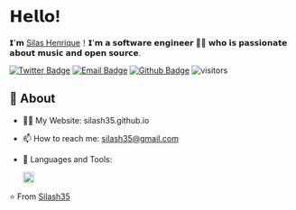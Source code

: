 # 𝗛𝗲𝗹𝗹𝗼!

𝗜'𝗺 [Silas Henrique](https://github.com/silash35)！𝗜'𝗺 𝗮 𝘀𝗼𝗳𝘁𝘄𝗮𝗿𝗲 𝗲𝗻𝗴𝗶𝗻𝗲𝗲𝗿 👨‍💻 𝘄𝗵𝗼 𝗶𝘀 𝗽𝗮𝘀𝘀𝗶𝗼𝗻𝗮𝘁𝗲 𝗮𝗯𝗼𝘂𝘁 𝗺𝘂𝘀𝗶𝗰 𝗮𝗻𝗱 𝗼𝗽𝗲𝗻 𝘀𝗼𝘂𝗿𝗰𝗲.

[![Twitter Badge](https://img.shields.io/badge/-Twitter-1da1f2?style=flat-square&labelColor=1da1f2&logo=twitter&logoColor=white&link=https://twitter.com/Yaronzz)](https://twitter.com/Yaronzz)
[![Email Badge](https://img.shields.io/badge/-Email-c14438?style=flat-square&logo=Gmail&logoColor=white&link=mailto:yaronhuang@foxmail.com)](mailto:yaronhuang@foxmail.com)
[![Github Badge](https://img.shields.io/badge/-Github-232323?style=flat-square&logo=Github&logoColor=white&link=https://space.bilibili.com/7708412)](https://space.bilibili.com/7708412)
![visitors](https://visitor-badge.laobi.icu/badge?page_id=silash35)

<img align="right" src="https://github-readme-stats.vercel.app/api?username=silash35&show_icons=true&hide_border=true" alt="">

## 🧐 About

- 👨‍💻 My Website: silash35.github.io
- 📫 How to reach me: silash35@gmail.com
- 🌱 Languages and Tools:

    <div>
        <code><img height="20" src="https://github-readme-stats.vercel.app/api/top-langs/?username=silash35&hide_border=true"></code>
    </div>

⭐️ From [Silash35](https://github.com/silash35)
